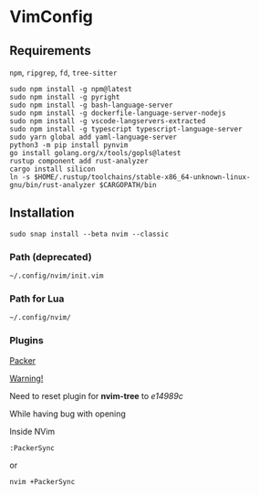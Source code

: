 # VimConfig
## Requirements
`npm`, `ripgrep`, `fd`, `tree-sitter`
```commmandline
sudo npm install -g npm@latest
sudo npm install -g pyright
sudo npm install -g bash-language-server
sudo npm install -g dockerfile-language-server-nodejs
sudo npm install -g vscode-langservers-extracted
sudo npm install -g typescript typescript-language-server
sudo yarn global add yaml-language-server
python3 -m pip install pynvim
go install golang.org/x/tools/gopls@latest
rustup component add rust-analyzer
cargo install silicon
ln -s $HOME/.rustup/toolchains/stable-x86_64-unknown-linux-gnu/bin/rust-analyzer $CARGOPATH/bin
```

## Installation
```commandline
sudo snap install --beta nvim --classic
```

### Path (deprecated)
```commandline
~/.config/nvim/init.vim
```
### Path for Lua
```commandline
~/.config/nvim/
```

### Plugins
[Packer](https://github.com/wbthomason/packer.nvim)

<u>Warning!</u>

Need to reset plugin for **nvim-tree** to *e14989c*

While having bug with opening

Inside NVim
```commandline
:PackerSync
```

or
```commandline
nvim +PackerSync
```
